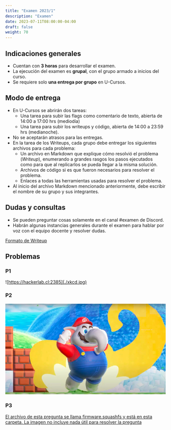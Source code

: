```yaml
---
title: "Examen 2023/1"
description: "Examen"
date: 2023-07-11T08:00:00-04:00
draft: false
weight: 70
---
```

## Indicaciones generales

* Cuentan con **3 horas** para desarrollar el examen.
* La ejecución del examen es **grupal**, con el grupo armado a inicios del curso.
* Se requiere solo **una entrega por grupo** en U-Cursos.

## Modo de entrega

* En U-Cursos se abrirán dos tareas:
    * Una tarea para subir las flags como comentario de texto, abierta de 14:00 a 17:00 hrs (mediodía)
    * Una tarea para subir los writeups y código, abierta de 14:00 a 23:59 hrs (medianoche).
* No se aceptarán atrasos para las entregas.
* En la tarea de los Writeups, cada grupo debe entregar los siguientes archivos para cada problema:
    * Un archivo en Markdown que explique cómo resolvió el problema (_Writeup_), enumerando a grandes rasgos los pasos ejecutados como para que al replicarlos se pueda llegar a la misma solución.
    * Archivos de código si es que fueron necesarios para resolver el problema.
    * Enlaces a todas las herramientas usadas para resolver el problema.
* Al inicio del archivo Markdown mencionado anteriormente, debe escribir el nombre de su grupo y sus integrantes.

## Dudas y consultas

* Se pueden preguntar cosas solamente en el canal #examen de Discord.
* Habrán algunas instancias generales durante el examen para hablar por voz con el equipo docente y resolver dudas.

[Formato de Writeup](./writeup.txt)

## Problemas

### P1

![https://hackerlab.cl:2385](./xkcd.jpg)

### P2

![elefante!](./elefante!.jpg)


### P3

[El archivo de esta pregunta se llama firmware.squashfs y está en esta carpeta. La imagen no incluye nada útil para resolver la pregunta](./tplink.jpg)
